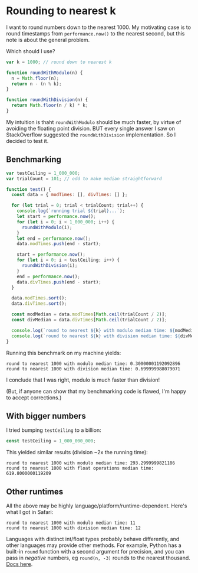 # Rounding to nearest k

I want to round numbers down to the nearest 1000. My motivating case is to round
timestamps from `performance.now()` to the nearest second, but this note is
about the general problem.

Which should I use?

```js
var k = 1000; // round down to nearest k

function roundWithModulo(n) {
  n = Math.floor(n);
  return n - (n % k);
}

function roundWithDivision(n) {
  return Math.floor(n / k) * k;
}
```

My intuition is thaht `roundWithModulo` should be much faster, by virtue of
avoiding the floating point division. BUT every single answer I saw on
StackOverflow suggested the `roundWithDivision` implementation. So I decided to
test it.

## Benchmarking

```js
var testCeiling = 1_000_000;
var trialCount = 101; // odd to make median straightforward

function test() {
  const data = { modTimes: [], divTimes: [] };

  for (let trial = 0; trial < trialCount; trial++) {
    console.log(`running trial ${trial}...`);
    let start = performance.now();
    for (let i = 0; i < 1_000_000; i++) {
      roundWithModulo(i);
    }
    let end = performance.now();
    data.modTimes.push(end - start);

    start = performance.now();
    for (let i = 0; i < testCeiling; i++) {
      roundWithDivision(i);
    }
    end = performance.now();
    data.divTimes.push(end - start);
  }

  data.modTimes.sort();
  data.divTimes.sort();

  const modMedian = data.modTimes[Math.ceil(trialCount / 2)];
  const divMedian = data.divTimes[Math.ceil(trialCount / 2)];

  console.log(`round to nearest ${k} with modulo median time: ${modMedian}`);
  console.log(`round to nearest ${k} with division median time: ${divMedian}`);
}
```

Running this benchmark on my machine yields:

```
round to nearest 1000 with modulo median time: 0.30000001192092896
round to nearest 1000 with division median time: 0.699999988079071
```

I conclude that I was right, modulo is much faster than division!

(But, if anyone can show that my benchmarking code is flawed, I'm happy to
accept corrections.)

## With bigger numbers

I tried bumping `testCeiling` to a billion:

```js
const testCeiling = 1_000_000_000;
```

This yielded similar results (division ~2x the running time):

```
round to nearest 1000 with modulo median time: 293.2999999821186
round to nearest 1000 with float operations median time: 619.8000000119209
```

## Other runtimes

All the above may be highly language/platform/runtime-dependent. Here's what I
got in Safari:

```
round to nearest 1000 with modulo median time: 11
round to nearest 1000 with division median time: 12
```

Languages with distinct int/float types probably behave differently, and other
languages may provide other methods. For example, Python has a built-in `round`
function with a second argument for precision, and you can pass in _negative_
numbers, eg `round(n, -3)` rounds to the nearest thousand.
[Docs here](https://docs.python.org/3/library/functions.html#round).
